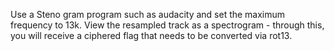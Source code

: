 Use a Steno gram program such as audacity and set the maximum frequency to 13k. View the resampled track as a spectrogram - through this, you will receive a ciphered flag that needs to be converted via rot13.
